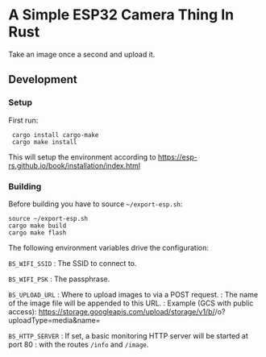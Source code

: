 # A Simple ESP32 Camera Thing In Rust

Take an image once a second and upload it.

## Development

### Setup

First run:

     cargo install cargo-make
     cargo make install

This will setup the environment according to 
https://esp-rs.github.io/book/installation/index.html 

### Building

Before building you have to source `~/export-esp.sh`:

    source ~/export-esp.sh
    cargo make build
    cargo make flash

The following environment variables drive the configuration:

`BS_WIFI_SSID`
: The SSID to connect to.

`BS_WIFI_PSK`
: The passphrase.

`BS_UPLOAD_URL`
: Where to upload images to via a POST request. 
: The name of the image file will be appended to this URL.
: Example (GCS with public access): https://storage.googleapis.com/upload/storage/v1/b/<BUCKET>/o?uploadType=media&name=

`BS_HTTP_SERVER`
: If set, a basic monitoring HTTP server will be started at port 80
: with the routes `/info` and `/image`.
